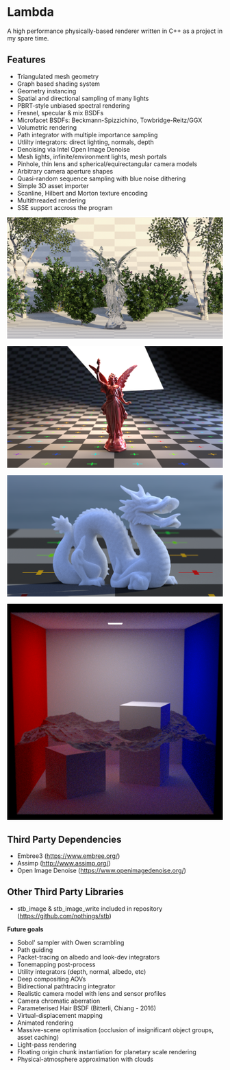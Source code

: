 # Lambda
A high performance physically-based renderer written in C++ as a project in my spare time.

## Features
- Triangulated mesh geometry
- Graph based shading system
- Geometry instancing
- Spatial and directional sampling of many lights
- PBRT-style unbiased spectral rendering
- Fresnel, specular & mix BSDFs
- Microfacet BSDFs: Beckmann-Spizzichino, Towbridge-Reitz/GGX
- Volumetric rendering
- Path integrator with multiple importance sampling
- Utlilty integrators: direct lighting, normals, depth
- Denoising via Intel Open Image Denoise
- Mesh lights, infinite/environment lights, mesh portals
- Pinhole, thin lens and spherical/equirectangular camera models
- Arbitrary camera aperture shapes
- Quasi-random sequence sampling with blue noise dithering
- Simple 3D asset importer
- Scanline, Hilbert and Morton texture encoding
- Multithreaded rendering
- SSE support accross the program

![Transparency in materials (leaves).](https://github.com/Zoophish/Lambda/blob/master/repo_resources/lucyinnature.png)

![Blackbody lamps and MixBSDF](https://github.com/Zoophish/Lambda/blob/master/repo_resources/lucy_blackbody.png)

![Volumetric Scattering](https://github.com/Zoophish/Lambda/blob/master/repo_resources/volumetric_dragon.png)

![Ocean render test @400spp](https://github.com/Zoophish/Lambda/blob/master/repo_resources/ocean_2.png)

## Third Party Dependencies
- Embree3 (https://www.embree.org/)
- Assimp (http://www.assimp.org/)
- Open Image Denoise (https://www.openimagedenoise.org/)

## Other Third Party Libraries
- stb_image & stb_image_write included in repository (https://github.com/nothings/stb)

 **Future goals**
 - Sobol' sampler with Owen scrambling
 - Path guiding
 - Packet-tracing on albedo and look-dev integrators
 - Tonemapping post-process
 - Utility integrators (depth, normal, albedo, etc)
 - Deep compositing AOVs
 - Bidirectional pathtracing integrator
 - Realistic camera model with lens and sensor profiles
 - Camera chromatic aberration
 - Parameterised Hair BSDF (Bitterli, Chiang - 2016)
 - Virtual-displacement mapping
 - Animated rendering
 - Massive-scene optimisation (occlusion of insignificant object groups, asset caching)
 - Light-pass rendering
 - Floating origin chunk instantiation for planetary scale rendering
 - Physical-atmosphere approximation with clouds